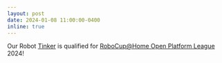 ```yaml
---
layout: post
date: 2024-01-08 11:00:00-0400
inline: true
---
```


Our Robot [Tinker](https://tinkerfuroc.github.io/videos.html) is qualified for [RoboCup@Home Open Platform League](https://athome.robocup.org/) 2024!